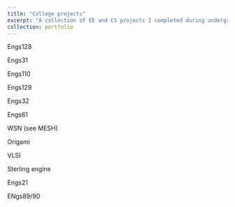 ```yaml
---
title: "College projects"
excerpt: "A collection of EE and CS projects I completed during undergrad and grad school<br/><img src='/images/DartmouthLogo.png'> <img src='/images/UMDLogo.png'>"
collection: portfolio
---
```


Engs128

Engs31

Engs110
 
Engs129

Engs32

Engs61

WSN (see MESH)

Origami

VLSI

Sterling engine

Engs21

ENgs89/90


